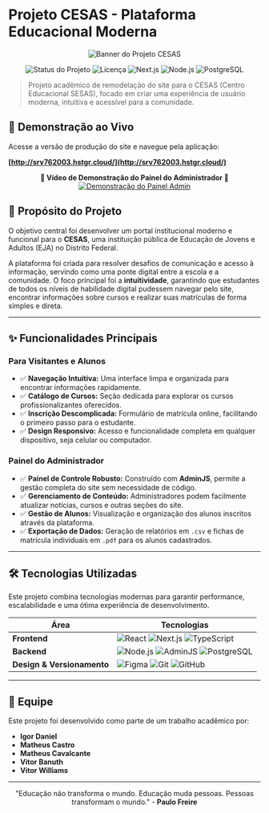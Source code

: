 # Projeto CESAS - Plataforma Educacional Moderna

<p align="center">
  <img src="https://via.placeholder.com/600x200.png?text=Plataforma+Educacional+CESAS" alt="Banner do Projeto CESAS">
</p>

<p align="center">
  <img src="https://img.shields.io/badge/status-concluído-green" alt="Status do Projeto">
  <img src="https://img.shields.io/badge/licen%C3%A7a-MIT-blue" alt="Licença">
  <img src="https://img.shields.io/badge/Next.js-000000?style=for-the-badge&logo=nextdotjs&logoColor=white" alt="Next.js">
  <img src="https://img.shields.io/badge/Node.js-339933?style=for-the-badge&logo=nodedotjs&logoColor=white" alt="Node.js">
  <img src="https://img.shields.io/badge/PostgreSQL-316192?style=for-the-badge&logo=postgresql&logoColor=white" alt="PostgreSQL">
</p>

> Projeto acadêmico de remodelação do site para o CESAS (Centro Educacional SESAS), focado em criar uma experiência de usuário moderna, intuitiva e acessível para a comunidade.

## 🚀 Demonstração ao Vivo

Acesse a versão de produção do site e navegue pela aplicação:

**[http://srv762003.hstgr.cloud/](http://srv762003.hstgr.cloud/)**

<p align="center">
  <strong>🎥 Vídeo de Demonstração do Painel do Administrador 🎥</strong><br>
  <a href="https://www.youtube.com/watch?v=ff5bEoexFOQ">
    <img src="https://via.placeholder.com/400x250.png?text=Clique+para+ver+o+Painel+Admin" alt="Demonstração do Painel Admin">
  </a>
</p>

## 📍 Propósito do Projeto

O objetivo central foi desenvolver um portal institucional moderno e funcional para o **CESAS**, uma instituição pública de Educação de Jovens e Adultos (EJA) no Distrito Federal.

A plataforma foi criada para resolver desafios de comunicação e acesso à informação, servindo como uma ponte digital entre a escola e a comunidade. O foco principal foi a **intuitividade**, garantindo que estudantes de todos os níveis de habilidade digital pudessem navegar pelo site, encontrar informações sobre cursos e realizar suas matrículas de forma simples e direta.

---

## ✨ Funcionalidades Principais

### Para Visitantes e Alunos
* ✅ **Navegação Intuitiva:** Uma interface limpa e organizada para encontrar informações rapidamente.
* ✅ **Catálogo de Cursos:** Seção dedicada para explorar os cursos profissionalizantes oferecidos.
* ✅ **Inscrição Descomplicada:** Formulário de matrícula online, facilitando o primeiro passo para o estudante.
* ✅ **Design Responsivo:** Acesso e funcionalidade completa em qualquer dispositivo, seja celular ou computador.

### Painel do Administrador
* ✅ **Painel de Controle Robusto:** Construído com **AdminJS**, permite a gestão completa do site sem necessidade de código.
* ✅ **Gerenciamento de Conteúdo:** Administradores podem facilmente atualizar notícias, cursos e outras seções do site.
* ✅ **Gestão de Alunos:** Visualização e organização dos alunos inscritos através da plataforma.
* ✅ **Exportação de Dados:** Geração de relatórios em `.csv` e fichas de matrícula individuais em `.pdf` para os alunos cadastrados.

---

## 🛠️ Tecnologias Utilizadas

Este projeto combina tecnologias modernas para garantir performance, escalabilidade e uma ótima experiência de desenvolvimento.

| Área | Tecnologias |
|----------|-------------|
| **Frontend** | <img src="https://img.shields.io/badge/React-20232A?style=for-the-badge&logo=react&logoColor=61DAFB" alt="React"> <img src="https://img.shields.io/badge/Next.js-000000?style=for-the-badge&logo=nextdotjs&logoColor=white" alt="Next.js"> <img src="https://img.shields.io/badge/TypeScript-007ACC?style=for-the-badge&logo=typescript&logoColor=white" alt="TypeScript"> |
| **Backend** | <img src="https://img.shields.io/badge/Node.js-339933?style=for-the-badge&logo=nodedotjs&logoColor=white" alt="Node.js"> <img src="https://img.shields.io/badge/AdminJS-4D46B9?style=for-the-badge" alt="AdminJS"> <img src="https://img.shields.io/badge/PostgreSQL-316192?style=for-the-badge&logo=postgresql&logoColor=white" alt="PostgreSQL"> |
| **Design & Versionamento** | <img src="https://img.shields.io/badge/Figma-F24E1E?style=for-the-badge&logo=figma&logoColor=white" alt="Figma"> <img src="https://img.shields.io/badge/GIT-E44C30?style=for-the-badge&logo=git&logoColor=white" alt="Git"> <img src="https://img.shields.io/badge/GitHub-100000?style=for-the-badge&logo=github&logoColor=white" alt="GitHub"> |

---

## 🤝 Equipe

Este projeto foi desenvolvido como parte de um trabalho acadêmico por:

* **Igor Daniel**
* **Matheus Castro**
* **Matheus Cavalcante**
* **Vitor Banuth**
* **Vitor Williams**

---
<p align="center">
  "Educação não transforma o mundo. Educação muda pessoas. Pessoas transformam o mundo." - <strong>Paulo Freire</strong>
</p>
